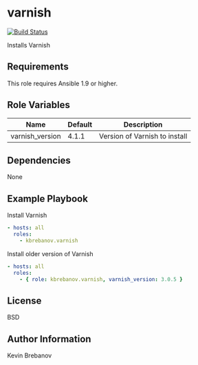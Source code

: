 varnish
=======

[![Build Status](https://travis-ci.org/kbrebanov/ansible-varnish.svg?branch=master)](https://travis-ci.org/kbrebanov/ansible-varnish)

Installs Varnish

Requirements
------------

This role requires Ansible 1.9 or higher.

Role Variables
--------------

| Name            | Default | Description                   |
|-----------------|---------|-------------------------------|
| varnish_version | 4.1.1   | Version of Varnish to install |

Dependencies
------------

None

Example Playbook
----------------

Install Varnish
```yaml
- hosts: all
  roles:
    - kbrebanov.varnish
```

Install older version of Varnish
```yaml
- hosts: all
  roles:
    - { role: kbrebanov.varnish, varnish_version: 3.0.5 }
```

License
-------

BSD

Author Information
------------------

Kevin Brebanov
